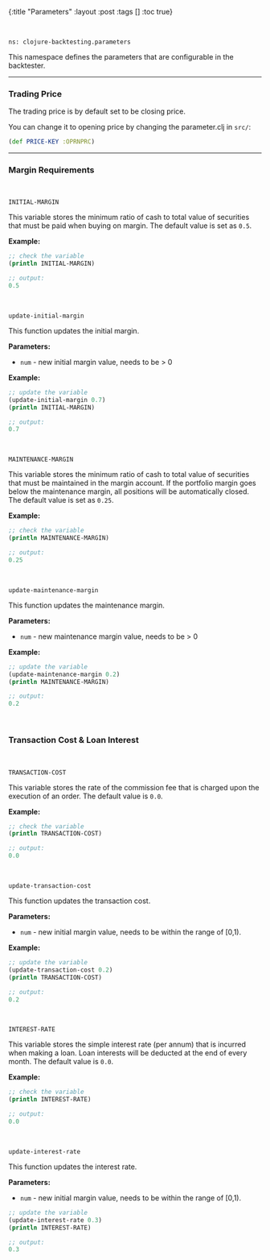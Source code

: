 {:title "Parameters"
 :layout :post
 :tags  []
 :toc true}


<style>
/* table styles */
table, th, td {
  border: 1px solid black;
  padding: 5px;
}
</style>

<br>

`ns: clojure-backtesting.parameters`

This namespace defines the parameters that are configurable in the backtester.

---

### Trading Price

The trading price is by default set to be closing price.

You can change it to opening price by changing the parameter.clj in `src/`:

```clojure
(def PRICE-KEY :OPRNPRC)
```

-----------------

### Margin Requirements

<br>

`INITIAL-MARGIN`

This variable stores the minimum ratio of cash to total value of securities that must be paid when buying on margin. The default value is set as `0.5`.

**Example:**

```clojure
;; check the variable
(println INITIAL-MARGIN)

;; output:
0.5
```

<br>

`update-initial-margin`

This function updates the initial margin.

**Parameters:**

- `num` - new initial margin value, needs to be > 0

**Example:**

```clojure
;; update the variable
(update-initial-margin 0.7)
(println INITIAL-MARGIN)

;; output:
0.7
```

<br>

`MAINTENANCE-MARGIN`

This variable stores the minimum ratio of cash to total value of securities that must be maintained in the margin account. If the portfolio margin goes below the maintenance margin, all positions will be automatically closed. The default value is set as `0.25`.

**Example:**

```clojure
;; check the variable
(println MAINTENANCE-MARGIN)

;; output:
0.25
```

<br>

`update-maintenance-margin`

This function updates the maintenance margin.

**Parameters:**

- `num` - new maintenance margin value, needs to be > 0

**Example:**

```clojure
;; update the variable
(update-maintenance-margin 0.2)
(println MAINTENANCE-MARGIN)

;; output:
0.2
```

<br>

### Transaction Cost & Loan Interest

<br>

`TRANSACTION-COST`

This variable stores the rate of the commission fee that is charged upon the execution of an order. The default value is `0.0`.

**Example:**

```clojure
;; check the variable
(println TRANSACTION-COST)

;; output:
0.0
```


<br>

`update-transaction-cost`

This function updates the transaction cost.

**Parameters:**

- `num` - new initial margin value, needs to be within the range of [0,1).

**Example:**

```clojure
;; update the variable
(update-transaction-cost 0.2)
(println TRANSACTION-COST)

;; output:
0.2
```

<br>


`INTEREST-RATE`

This variable stores the simple interest rate (per annum) that is incurred when making a loan. Loan interests will be deducted at the end of every month. The default value is `0.0`.

**Example:**

```clojure
;; check the variable
(println INTEREST-RATE)

;; output:
0.0
```

<br>

`update-interest-rate`

This function updates the interest rate.

**Parameters:**

- `num` - new initial margin value, needs to be within the range of [0,1).


```clojure
;; update the variable
(update-interest-rate 0.3)
(println INTEREST-RATE)

;; output:
0.3
```

<br>
